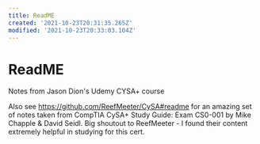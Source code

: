 ```yaml
---
title: ReadME
created: '2021-10-23T20:31:35.265Z'
modified: '2021-10-23T20:33:03.104Z'
---
```


# ReadME

Notes from Jason Dion's Udemy CYSA+ course

Also see https://github.com/ReefMeeter/CySA#readme for an amazing set of notes taken from CompTIA CySA+ Study Guide: Exam CS0-001 by Mike Chapple & David Seidl. Big shoutout to ReefMeeter - I found their content extremely helpful in studying for this cert.
